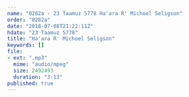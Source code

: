 ```yaml
---
name: "0282a - 23 Taamuz 5778 Ha'ara R' Michoel Seligson"
order: "0282a"
date: "2018-07-08T21:22:11Z"
hdate: "23 Taamuz 5778"
title: "Ha'ara R' Michoel Seligson"
keywords: []
file:
- ext: ".mp3"
  mime: "audio/mpeg"
  size: 2492493
  duration: "3:13"
published: true
---
```


